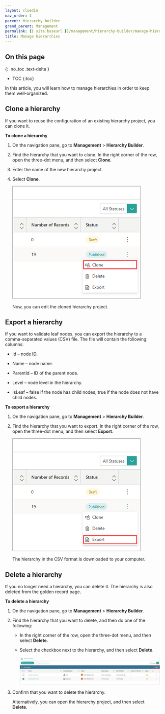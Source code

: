 ```yaml
---
layout: cluedin
nav_order: 4
parent: Hierarchy builder
grand_parent: Management
permalink: {{ site.baseurl }}/management/hierarchy-builder/manage-hierarchies
title: Manage hierarchies
---
```

## On this page
{: .no_toc .text-delta }
- TOC
{:toc}


In this article, you will learn how to manage hierarchies in order to keep them well-organized.

## Clone a hierarchy

If you want to reuse the configuration of an existing hierarchy project, you can clone it.

**To clone a hierarchy**

1. On the navigation pane, go to **Management** > **Hierarchy Builder**.

1. Find the hierarchy that you want to clone. In the right corner of the row, open the three-dot menu, and then select **Clone**.

1. Enter the name of the new hierarchy project.

1. Select **Clone**.

    ![clone_hierarchy.png](../../../assets/images/management/hierarchy-builder/clone_hierarchy.png)

    Now, you can edit the cloned hierarchy project.

## Export a hierarchy

If you want to validate leaf nodes, you can export the hierarchy to a comma-separated values (CSV) file. The file will contain the following columns:

- Id – node ID.

- Name – node name.

- ParentId – ID of the parent node.

- Level – node level in the hierarchy.

- IsLeaf – false if the node has child nodes; true if the node does not have child nodes.

**To export a hierarchy**

1. On the navigation pane, go to **Management** > **Hierarchy Builder**.

1. Find the hierarchy that you want to export. In the right corner of the row, open the three-dot menu, and then select **Export**.

    ![export_hierarchy.png](../../../assets/images/management/hierarchy-builder/export_hierarchy.png)

    The hierarchy in the CSV format is downloaded to your computer.

## Delete a hierarchy

If you no longer need a hierarchy, you can delete it. The hierarchy is also deleted from the golden record page.

**To delete a hierarchy**

1. On the navigation pane, go to **Management** > **Hierarchy Builder**.

1. Find the hierarchy that you want to delete, and then do one of the following:

    - In the right corner of the row, open the three-dot menu, and then select **Delete**.

    - Select the checkbox next to the hierarchy, and then select **Delete**.

        ![delete_hierarchy.png](../../../assets/images/management/hierarchy-builder/delete_hierarchy.png)

1. Confirm that you want to delete the hierarchy.

    Alternatively, you can open the hierarchy project, and then select **Delete**.